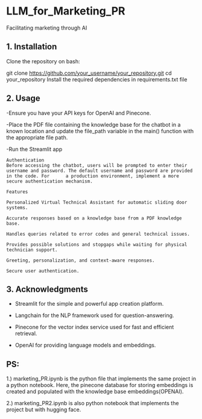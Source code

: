 # LLM_for_Marketing_PR
Facilitating marketing through AI

## 1. Installation

  Clone the repository on bash:
  
  git clone https://github.com/your_username/your_repository.git
  cd your_repository
  Install the required dependencies in requirements.txt file

## 2. Usage

-Ensure you have your API keys for OpenAI and Pinecone.

-Place the PDF file containing the knowledge base for the chatbot in a known location and update the file_path variable in the main() function with the appropriate file path.

-Run the Streamlit app

    Authentication
    Before accessing the chatbot, users will be prompted to enter their username and password. The default username and password are provided in the code. For      a production environment, implement a more secure authentication mechanism.
    
    Features
    
    Personalized Virtual Technical Assistant for automatic sliding door systems.
    
    Accurate responses based on a knowledge base from a PDF knowledge base.
    
    Handles queries related to error codes and general technical issues.
    
    Provides possible solutions and stopgaps while waiting for physical technician support.
    
    Greeting, personalization, and context-aware responses.
    
    Secure user authentication.
    
## 3. Acknowledgments

- Streamlit for the simple and powerful app creation platform.

- Langchain for the NLP framework used for question-answering.

- Pinecone for the vector index service used for fast and efficient retrieval.

- OpenAI for providing language models and embeddings.

## **PS:**

1.) marketing_PR.ipynb is the python file that implements the same project in a python notebook. Here, the pinecone database for storing embeddings is created and populated with the knowledge base embeddings(OPENAI).

2.) marketing_PR2.ipynb is also python notebook that implements the project but with hugging face.


